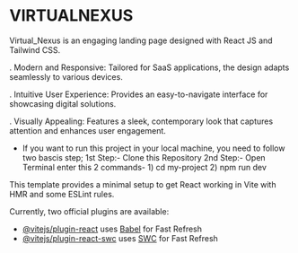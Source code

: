 # VIRTUALNEXUS


Virtual_Nexus is an engaging landing page designed with React JS and Tailwind CSS.

 . Modern and Responsive: Tailored for SaaS applications, the design adapts seamlessly to various devices.

 . Intuitive User Experience: Provides an easy-to-navigate interface for showcasing digital solutions.

 . Visually Appealing: Features a sleek, contemporary look that captures attention and enhances user engagement.

- If you want to run this project in your local machine, you need to follow two bascis step; 
     1st Step:- Clone this Repository
     2nd Step:- Open Terminal enter this 2 commands- 
            1) cd my-project
            2) npm run dev


This template provides a minimal setup to get React working in Vite with HMR and some ESLint rules.

Currently, two official plugins are available:

- [@vitejs/plugin-react](https://github.com/vitejs/vite-plugin-react/blob/main/packages/plugin-react/README.md) uses [Babel](https://babeljs.io/) for Fast Refresh
- [@vitejs/plugin-react-swc](https://github.com/vitejs/vite-plugin-react-swc) uses [SWC](https://swc.rs/) for Fast Refresh
